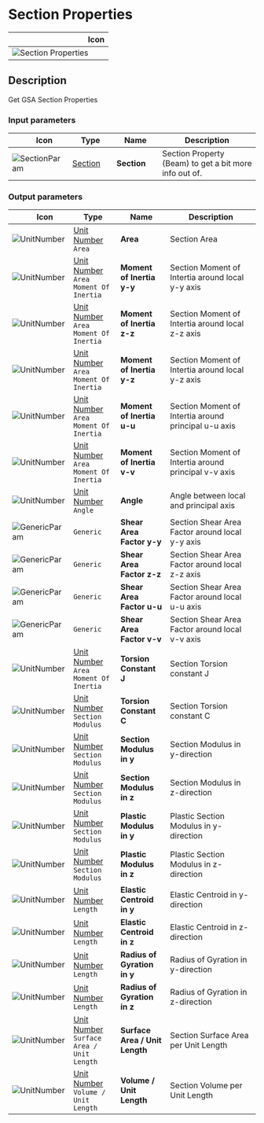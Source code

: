 # Section Properties
<!--- This file has been auto-generated, do not change it manually! Edit the generator here: https://github.com/arup-group/GSA-Grasshopper/tree/main/DocsGeneration --->

|<img width="150"/> Icon |
| ----------- |
|![Section Properties](./images/SectionProperties.png) |

## Description

Get GSA Section Properties

### Input parameters

|<img width="20"/> Icon |<img width="200"/> Type |<img width="200"/> Name |<img width="1000"/> Description |
| ----------- | ----------- | ----------- | ----------- |
|![SectionParam](./images/SectionParam.png) |[Section](gsagh-section-parameter.md) |**Section** |Section Property (Beam) to get a bit more info out of. |

### Output parameters

|<img width="20"/> Icon |<img width="200"/> Type |<img width="200"/> Name |<img width="1000"/> Description |
| ----------- | ----------- | ----------- | ----------- |
|![UnitNumber](./images/UnitParam.png) |[Unit Number](gsagh-unitnumber-parameter.md)  ` Area ` |**Area** |Section Area |
|![UnitNumber](./images/UnitParam.png) |[Unit Number](gsagh-unitnumber-parameter.md)  ` Area Moment Of Inertia ` |**Moment of Inertia y-y** |Section Moment of Intertia around local y-y axis |
|![UnitNumber](./images/UnitParam.png) |[Unit Number](gsagh-unitnumber-parameter.md)  ` Area Moment Of Inertia ` |**Moment of Inertia z-z** |Section Moment of Intertia around local z-z axis |
|![UnitNumber](./images/UnitParam.png) |[Unit Number](gsagh-unitnumber-parameter.md)  ` Area Moment Of Inertia ` |**Moment of Inertia y-z** |Section Moment of Intertia around local y-z axis |
|![UnitNumber](./images/UnitParam.png) |[Unit Number](gsagh-unitnumber-parameter.md)  ` Area Moment Of Inertia ` |**Moment of Inertia u-u** |Section Moment of Intertia around principal u-u axis |
|![UnitNumber](./images/UnitParam.png) |[Unit Number](gsagh-unitnumber-parameter.md)  ` Area Moment Of Inertia ` |**Moment of Inertia v-v** |Section Moment of Intertia around principal v-v axis |
|![UnitNumber](./images/UnitParam.png) |[Unit Number](gsagh-unitnumber-parameter.md)  ` Angle ` |**Angle** |Angle between local and principal axis |
|![GenericParam](./images/GenericParam.png) |`Generic` |**Shear Area Factor y-y** |Section Shear Area Factor around local y-y axis |
|![GenericParam](./images/GenericParam.png) |`Generic` |**Shear Area Factor z-z** |Section Shear Area Factor around local z-z axis |
|![GenericParam](./images/GenericParam.png) |`Generic` |**Shear Area Factor u-u** |Section Shear Area Factor around local u-u axis |
|![GenericParam](./images/GenericParam.png) |`Generic` |**Shear Area Factor v-v** |Section Shear Area Factor around local v-v axis |
|![UnitNumber](./images/UnitParam.png) |[Unit Number](gsagh-unitnumber-parameter.md)  ` Area Moment Of Inertia ` |**Torsion Constant J** |Section Torsion constant J |
|![UnitNumber](./images/UnitParam.png) |[Unit Number](gsagh-unitnumber-parameter.md)  ` Section Modulus ` |**Torsion Constant C** |Section Torsion constant C |
|![UnitNumber](./images/UnitParam.png) |[Unit Number](gsagh-unitnumber-parameter.md)  ` Section Modulus ` |**Section Modulus in y** |Section Modulus in y-direction |
|![UnitNumber](./images/UnitParam.png) |[Unit Number](gsagh-unitnumber-parameter.md)  ` Section Modulus ` |**Section Modulus in z** |Section Modulus in z-direction |
|![UnitNumber](./images/UnitParam.png) |[Unit Number](gsagh-unitnumber-parameter.md)  ` Section Modulus ` |**Plastic Modulus in y** |Plastic Section Modulus in y-direction |
|![UnitNumber](./images/UnitParam.png) |[Unit Number](gsagh-unitnumber-parameter.md)  ` Section Modulus ` |**Plastic Modulus in z** |Plastic Section Modulus in z-direction |
|![UnitNumber](./images/UnitParam.png) |[Unit Number](gsagh-unitnumber-parameter.md)  ` Length ` |**Elastic Centroid in y** |Elastic Centroid in y-direction |
|![UnitNumber](./images/UnitParam.png) |[Unit Number](gsagh-unitnumber-parameter.md)  ` Length ` |**Elastic Centroid in z** |Elastic Centroid in z-direction |
|![UnitNumber](./images/UnitParam.png) |[Unit Number](gsagh-unitnumber-parameter.md)  ` Length ` |**Radius of Gyration in y** |Radius of Gyration in y-direction |
|![UnitNumber](./images/UnitParam.png) |[Unit Number](gsagh-unitnumber-parameter.md)  ` Length ` |**Radius of Gyration in z** |Radius of Gyration in z-direction |
|![UnitNumber](./images/UnitParam.png) |[Unit Number](gsagh-unitnumber-parameter.md)  ` Surface Area / Unit Length ` |**Surface Area / Unit Length** |Section Surface Area per Unit Length |
|![UnitNumber](./images/UnitParam.png) |[Unit Number](gsagh-unitnumber-parameter.md)  ` Volume / Unit Length ` |**Volume / Unit Length** |Section Volume per Unit Length |
